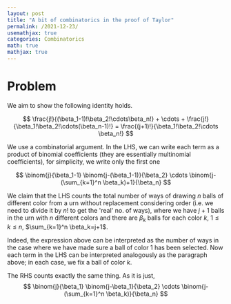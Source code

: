 ```yaml
---
layout: post
title: "A bit of combinatorics in the proof of Taylor"
permalink: /2021-12-23/
usemathjax: true
categories: Combinatorics
math: true
mathjax: true
---
```

# Problem  

We aim to show the following identity holds.  

$$
\frac{j!}{(\beta_1-1)!\beta_2!\cdots\beta_n!} + \cdots + \frac{j!}{\beta_1!\beta_2!\cdots(\beta_n-1)!} = \frac{(j+1)!}{\beta_1!\beta_2!\cdots \beta_n!}
$$  

We use a combinatorial argument. 
In the LHS, we can write each term as a product of binomial coefficients (they are essentially multinomial coefficients), for simplicity, we write only the first one  

$$
\binom{j}{\beta_1-1} \binom{j-(\beta_1-1)}{\beta_2} \cdots \binom{j-(\sum_{k=1}^n \beta_k)+1}{\beta_n}
$$

We claim that the LHS counts the total number of ways of drawing $n$ balls of different color from a urn without replacement considering order (i.e. we need to divide it by $n!$ to get the 'real' no. of ways), where we have $j+1$ balls in the urn with $n$ different colors and there are $\beta_k$ balls for each color $k$, $1\leq k \leq n$, $\sum_{k=1}^n \beta_k=j+1$.  

Indeed, the expression above can be interpreted as the number of ways in the case where we have made sure a ball of color $1$ has been selected. Now each term in the LHS can be interpreted analogously as the paragraph above; in each case, we fix a ball of color $k$.  

The RHS counts exactly the same thing. As it is just,  
$$
\binom{j}{\beta_1} \binom{j-\beta_1}{\beta_2} \cdots \binom{j-(\sum_{k=1}^n \beta_k)}{\beta_n}
$$  
